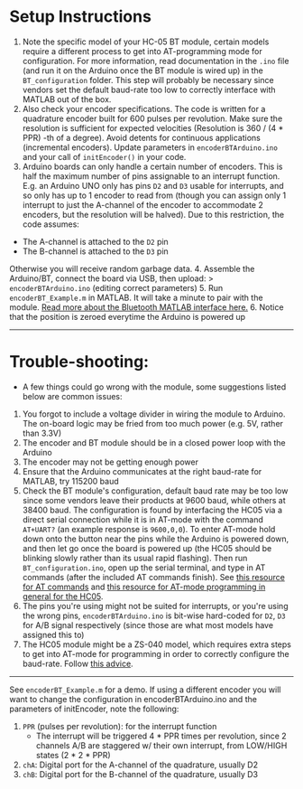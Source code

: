 # Setup Instructions

1.  Note the specific model of your HC-05 BT module, certain models require a different process to get into AT-programming mode for configuration. For more information, read documentation in the `.ino` file (and run it on the Arduino once the BT module is wired up) in the `BT_configuration` folder. This step will probably be necessary since vendors set the default baud-rate too low to correctly interface with MATLAB out of the box.
2.  Also check your encoder specifications. The code is written for a quadrature encoder built for 600 pulses per revolution. Make sure the resolution is sufficient for expected velocities (Resolution is 360 / (4 \* PPR) -th of a degree). Avoid detents for continuous applications (incremental encoders). Update parameters in `encoderBTArduino.ino` and your call of `initEncoder()` in your code.
3.  Arduino boards can only handle a certain number of encoders. This is half the maximum number of pins assignable to an interrupt function. E.g. an Arduino UNO only has pins `D2` and `D3` usable for interrupts, and so only has up to 1 encoder to read from (though you can assign only 1 interrupt to just the A-channel of the encoder to accommodate 2 encoders, but the resolution will be halved). Due to this restriction, the code assumes:
 * The A-channel is attached to the `D2` pin
 * The B-channel is attached to the `D3` pin

 Otherwise you will receive random garbage data.
4.  Assemble the Arduino/BT, connect the board via USB, then upload:
    > `encoderBTArduino.ino` (editing correct parameters)
5.  Run `encoderBT_Example.m` in MATLAB. It will take a minute to pair with the module.
    [Read more about the Bluetooth MATLAB interface here.](https://www.mathworks.com/help/instrument/bluetooth-communication.html)
6.  Notice that the position is zeroed everytime the Arduino is powered up

---
# Trouble-shooting:
*   A few things could go wrong with the module, some suggestions listed below are common issues:
 1.  You forgot to include a voltage divider in wiring the module to Arduino. The on-board logic may be fried from too much power (e.g. 5V, rather than 3.3V)
 2.  The encoder and BT module should be in a closed power loop with the Arduino
 3.  The encoder may not be getting enough power
 4.  Ensure that the Arduino communicates at the right baud-rate for MATLAB, try 115200 baud
 5.  Check the BT module's configuration, default baud rate may be too low since some vendors leave their products at 9600 baud, while others at 38400 baud. The configuration is found by interfacing the HC05 via a direct serial connection while it is in AT-mode with the command `AT+UART?` (an example response is `9600,0,0`). To enter AT-mode hold down onto the button near the pins while the Arduino is powered down, and then let go once the board is powered up (the HC05 should be blinking slowly rather than its usual rapid flashing). Then run `BT_configuration.ino`, open up the serial terminal, and type in AT commands (after the included AT commands finish). See [this resource for AT commands](https://www.teachmemicro.com/hc-05-bluetooth-command-list/) and [this resource for AT-mode programming in general for the HC05](http://www.martyncurrey.com/arduino-with-hc-05-bluetooth-module-at-mode/).
 6.  The pins you're using might not be suited for interrupts, or you're using the wrong pins, `encoderBTArduino.ino` is bit-wise hard-coded for `D2`, `D3` for A/B signal respectively (since those are what most models have assigned this to)
 7. The HC05 module might be a ZS-040 model, which requires extra steps to get into AT-mode for programming in order to correctly configure the baud-rate. Follow [this advice](http://www.martyncurrey.com/arduino-with-hc-05-bluetooth-module-at-mode/).

---
See `encoderBT_Example.m` for a demo. If using a different encoder you will want to
change the configuration in encoderBTArduino.ino and the parameters of initEncoder, note the following:

1. `PPR` (pulses per revolution): for the interrupt function
   * The interrupt will be triggered 4 \* PPR times per revolution, since 2 channels A/B are staggered w/ their own interrupt, from LOW/HIGH states (2 \* 2 \* PPR)
2. `chA`: Digital port for the A-channel of the quadrature, usually D2
3. `chB`: Digital port for the B-channel of the quadrature, usually D3
